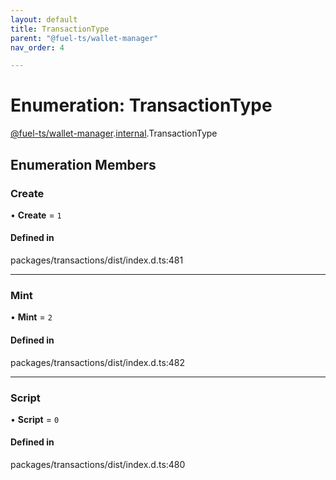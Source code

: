 ```yaml
---
layout: default
title: TransactionType
parent: "@fuel-ts/wallet-manager"
nav_order: 4

---
```


# Enumeration: TransactionType

[@fuel-ts/wallet-manager](../index.md).[internal](../namespaces/internal.md).TransactionType

## Enumeration Members

### Create

• **Create** = ``1``

#### Defined in

packages/transactions/dist/index.d.ts:481

___

### Mint

• **Mint** = ``2``

#### Defined in

packages/transactions/dist/index.d.ts:482

___

### Script

• **Script** = ``0``

#### Defined in

packages/transactions/dist/index.d.ts:480
